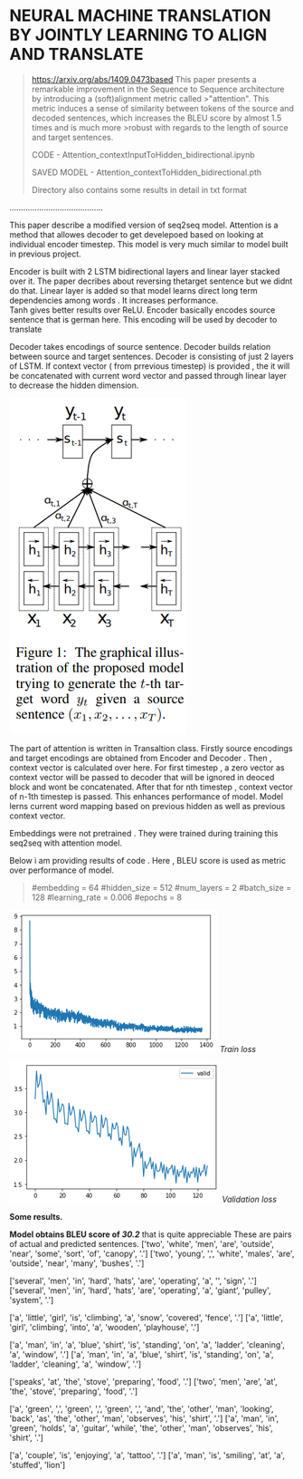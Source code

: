 # NEURAL MACHINE TRANSLATION BY JOINTLY LEARNING TO ALIGN AND TRANSLATE
> https://arxiv.org/abs/1409.0473based  This paper presents a remarkable improvement in the Sequence to Sequence architecture by introducing a (soft)alignment metric called >"attention". This metric induces a sense of similarity between tokens of the source and decoded sentences, which increases the BLEU score by almost 1.5 times and is much more >robust with regards to the length of source and target sentences.
>   
>CODE - Attention_contextInputToHidden_bidirectional.ipynb
>
>SAVED MODEL - Attention_contextToHidden_bidirectional.pth
>
>Directory also contains some results in detail in txt format

.........................................

This paper describe a modified version of seq2seq model. Attention is a method that allowes decoder to get develepoed based on looking at individual encoder timestep. This model 
is very much similar to model built in previous project.

Encoder is built with 2 LSTM bidirectional layers and linear layer stacked over it. The paper decribes about reversing thetarget sentence but we didnt do that. 
Linear layer is added so that model learns direct long term dependencies among words . It increases performance.  
Tanh gives better results over ReLU. Encoder basically encodes source sentence that is german here. This encoding will be used by decoder to translate

Decoder takes encodings of source sentence. Decoder builds relation between source and target sentences.
Decoder is consisting of just 2 layers of LSTM. If context vector ( from prrevious timestep) is provided , the it will be concatenated with current word vector and passed through linear layer to decrease the hidden dimension.

![](https://github.com/AjinkyaDeshpande39/NLP/blob/master/seq2seq_attention/model.png)

The part of attention is written in Transaltion class. Firstly source encodings and target encodings are obtained from Encoder and Decoder . 
Then , context vector is calculated over here. For first timestep , a zero vector as context vector will be passed to decoder that will be ignored in deoced block and wont be concatenated. After that for nth timestep , context vector of n-1th timestep is passed.
This enhances performance of model. Model lerns current word mapping based on previous hidden as well as previous context vector.

Embeddings were not pretrained . They were trained during training this seq2seq with attention model.

Below i am providing results of code . Here , BLEU score is used as metric over performance of model.
>#embedding = 64 
>#hidden_size = 512
>#num_layers = 2
>#batch_size = 128
>#learning_rate = 0.006
>#epochs = 8

![](https://github.com/AjinkyaDeshpande39/NLP/blob/master/seq2seq_attention/Attention%20loss2.png)
*Train loss*

![](https://github.com/AjinkyaDeshpande39/NLP/blob/master/seq2seq_attention/Attention_contextInputToHidden_bidirectional_val.ipynb.png)
*Validation loss*


**Some results.**

**Model obtains BLEU score of *30.2*** that is quite appreciable
These are pairs of actual and predicted sentences.
['two', 'white', 'men', 'are', 'outside', 'near', 'some', 'sort', 'of', 'canopy', '.']
['two', 'young', ',', 'white', 'males', 'are', 'outside', 'near', 'many', 'bushes', '.']

['several', 'men', 'in', 'hard', 'hats', 'are', 'operating', 'a', '<unk>', 'sign', '.']
['several', 'men', 'in', 'hard', 'hats', 'are', 'operating', 'a', 'giant', 'pulley', 'system', '.']

['a', 'little', 'girl', 'is', 'climbing', 'a', 'snow', 'covered', 'fence', '.']
['a', 'little', 'girl', 'climbing', 'into', 'a', 'wooden', 'playhouse', '.']

['a', 'man', 'in', 'a', 'blue', 'shirt', 'is', 'standing', 'on', 'a', 'ladder', 'cleaning', 'a', 'window', '.']
['a', 'man', 'in', 'a', 'blue', 'shirt', 'is', 'standing', 'on', 'a', 'ladder', 'cleaning', 'a', 'window', '.']

['speaks', 'at', 'the', 'stove', 'preparing', 'food', '.']
['two', 'men', 'are', 'at', 'the', 'stove', 'preparing', 'food', '.']

['a', 'green', ',', 'green', ',', 'green', ',', 'and', 'the', 'other', 'man', 'looking', 'back', 'as', 'the', 'other', 'man', 'observes', 'his', 'shirt', '.']
['a', 'man', 'in', 'green', 'holds', 'a', 'guitar', 'while', 'the', 'other', 'man', 'observes', 'his', 'shirt', '.']

['a', 'couple', 'is', 'enjoying', 'a', 'tattoo', '.']
['a', 'man', 'is', 'smiling', 'at', 'a', 'stuffed', 'lion']
